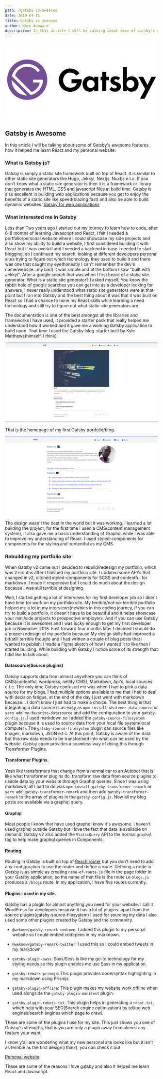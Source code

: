 ```yaml
---
path: /gatsby-is-awesome
date: 2019-04-11
title: Gatsby is awesome
author: Nero Adaware
description: In this article I will be talking about some of Gatsby's awesome features, how they helped me learn React and my personal website...
---
```


![Gatsby](./gatsby.jpeg)

## Gatsby is Awesome

In this article I will be talking about some of Gatsby's awesome features, how it helped me learn React and my personal website.

### What is Gatsby js?

Gatsby is simply a static site framework built on top of React. It is similar to other static site generators like Hugo, Jekkyl, Nextjs, Nuxtjs e.t.c. If you don't know what a static site generator is then it is a framework or library that generates the HTML, CSS and javascript files at build time. Gatsby is also excellent in building web applications because you get to enjoy the benefits of a static site like speed(blazing fast) and also be able to build dynamic websites.
[Gatsby for web applications ](https://www.gatsbyjs.org/blog/2018-11-07-gatsby-for-apps/)

### What interested me in Gatsby

Less than Two years ago I started out my journey to learn how to code, after 6-8 months of learning Javascript and React, I felt I needed a portfolio/personal website where I could showcase my side projects and also show my ability to build a website, I first considered building it with React but it was overkill and I needed a backend in case I needed to start blogging, so I continued my search, looking at different developers personal sites trying to figure out which technology they used to build it and there was one that caught my eye(honestly I can't remember the dev's name/website...my bad) it was simple and at the bottom I saw "built with Jekkyl", After a google search that was when I first heard of a static site generator.
What is a static site generator? I asked myself, You know the rabbit hole of google searches you can get into as a developer looking for answers, I never really understood what static site generators were at that point but I ran into Gatsby and the best thing about it was that it was built on React so I had a chance to hone my React skills while learning a need technology and still try to figure out what static site generators are.

The documentation is one of the best amongst all the libraries and frameworks I have used, it provided a starter pack that really helped me understand how it worked and it gave me a working Gatsby application to build upon. That time I used the Gatsby-blog-starter built by Kyle Matthews(himself, I think).

![Homepage](./firstblog.PNG)

That is the homepage of my first Gatsby portfolio/blog.

![About me page](./about.PNG)

The design wasn't the best in the world but it was working. I learned a lot building the project, for the first time I used a CMS(content management system), it also gave me a basic understanding of Graphql while I was able to improve my understanding of React. I used styled-components for components for the styling and contentful as my CMS.

### Rebuilding my portfolio site

When Gatsby v2 came out I decided to rebuild/redesign my portfolio, which was 2 months after I finished my portfolio site. I updated some API's that changed in v2, ditched styled-components for SCSS and contentful for markdown. I made it responsive but I could do much about the design because I was still terrible at designing.

Well, I started getting a lot of interviews for my first developer job so I didn't have time for work on my portfolio site. My terrible/not-so-terrible portfolio helped me a lot in my interviews(newbies in this coding journey, if you can try to build a portfolio, it doesn't have to be beautiful and it helps showcase your mini/side projects to prospective employers. And if you can use Gatsby because it is awesome) and I was lucky enough to get my first developer job in November 2018. Fast forward four months later I decided I should do a proper redesign of my portfolio because My design skills had improved a bit(still terrible though) and I had written a couple of blog posts that I wanted to publish. I made a Figma sketch of how I wanted it to like then I started building. While building with Gatsby I notice some of its strength that I did like to talk about.

#### Datasource(Source plugins)

Gatsby supports data from almost anywhere you can think of CMS(contentful, wordpress, netlify CMS), Markdown, Api's, local sources e.t.c. The only time Gatsby confused me was when I had to pick a data source for my blogs, I had multiple options available to me that I had to deal with decision fatigue, at the end of the day I just went with markdown because... I don't know I just had to make a choice. The best thing is that integrating a data source is as easy as `npm install whatever-data-source` or `yarn add my-favorite-datasource` and add the configuration to your `gatsby-config.js`. I used markdown so I added the `gatsby-source-filesystem` plugin because it is used to source data from your local file system(local computer). The `gatsby-source-filesystem` plugin can source files like images, markdown, JSON e.t.c. At this point, Gatsby is aware of the data but this raw data needs to be transformed into what can be used by the website. Gatsby again provides a seamless way of doing this through Transformer Plugins.

#### Transformer Plugins.

Yeah like transformers that change from a normal car to an Autobot that is like what transformer plugins do, transform raw data from source plugins to usable data by your website through Graphql queries. Since I was using markdown, all I had to do was `npm install gatsby-transformer-remark` or `yarn add gatsby-transformer-remark` and then add `gatsby-transformer-remark` to the array of plugins in the `gatsby-config.js`. Now all my blog posts are available via a graphql query.

#### Graphql

Most people I know that have used graphql know it's awesome. I haven't used graphql outside Gatsby but I love the fact that data is available on demand. Gatsby v2 also added the `StaticQuery` API to the normal `graphql` tag to help make graphql queries in Components.

#### Routing

Routing in Gatsby is built on top of [Reach router](https://reach.tech/router) but you don't need to add any configuration to use the router and define a route. Defining a route in Gatsby is as simple as creating `name-of-route.js` file in the page folder in your Gatsby application, so the name of that file is the route i.e `blogs.js` produces a `/blogs` route. In my application, I have five routes currently.

#### Plugins I used in my site.

Gatsby has a plugin for almost anything you need for your website. I call it WordPress for developers because it has a lot of plugins. apart from the source plugins(gatsby-source-filesystem) I used for sourcing my data I also used some other plugins created by Gatsby and the community.

- `@weknow/gatsby-remark-codepen`: I added this plugin to my personal website so I could embed codepens in my markdown.

- `@weknow/gatsby-remark-twitter`: I used this so I could embed tweets in my markdown.

- `gatsby-plugin-sass`: Sass/Scss is like my go-to technology for my styling needs so this plugin enables me use Sass in my application.

- `gatsby-remark-prismjs`: This plugin provides code/syntax highlighting in my markdown using Prismjs.

- `gatsby-plugin-offline`: This plugin makes my website work offline when used alongside the `gatsby-plugin-manifest` plugin.

- `gatsby-plugin-robots-txt`: This plugin helps in generating a `robot.txt`, which help with your SEO(Search engine optimization) by telling web engines/search engines which page to crawl.

These are some of the plugins I use for my site. This just shows you one of Gatsby's strengths, that is you are only a plugin away from almost any feature your want.

I know y'all are wondering what my new personal site looks like but it isn't as terrible as the first design(i think). you can check it out

[Personal website](https://finallynero.dev)

These are some of the reasons I love gatsby and also it helped me learn React and Javascript.
